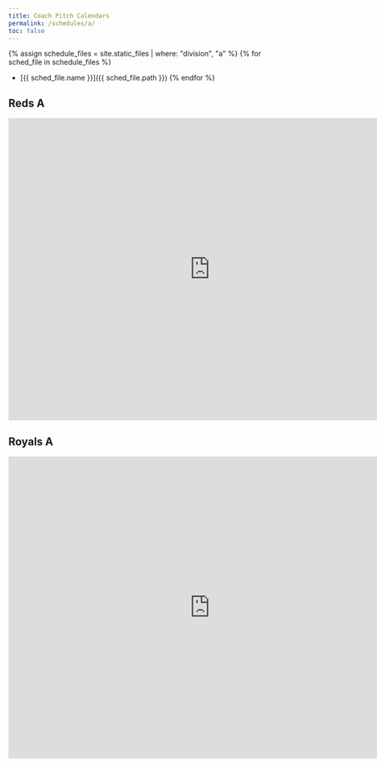 ```yaml
---
title: Coach Pitch Calendars
permalink: /schedules/a/
toc: false
---
```


{% assign schedule_files = site.static_files | where: "division", "a" %}
{% for sched_file in schedule_files %}
* [{{ sched_file.name }}]({{ sched_file.path }})
{% endfor %}

## Reds A
<iframe src="https://calendar.google.com/calendar/embed?src=lshrdnjnos5lhljrrrl1un1g6jhcjpjo%40import.calendar.google.com&ctz=America%2FLos_Angeles" style="border: 0" width="800" height="600" frameborder="0" scrolling="no"></iframe>

## Royals A
<iframe src="https://calendar.google.com/calendar/embed?src=2u9n3r1ki8tk65fjavssr9bsbovhkuh6%40import.calendar.google.com&ctz=America%2FLos_Angeles" style="border: 0" width="800" height="600" frameborder="0" scrolling="no"></iframe>
